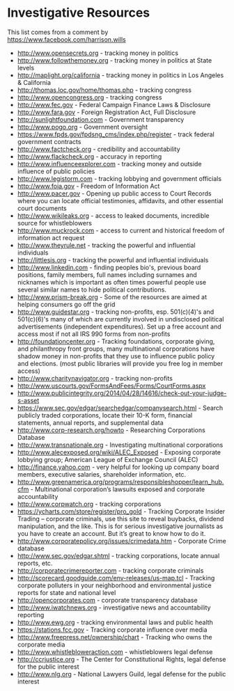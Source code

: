 # Investigative Resources

This list comes from a comment by https://www.facebook.com/harrison.wills

- http://www.opensecrets.org - tracking money in politics
- http://www.followthemoney.org - tracking money in politics at State levels
- http://maplight.org/california - tracking money in politics in Los Angeles & California
- http://thomas.loc.gov/home/thomas.php - tracking congress
- http://www.opencongress.org - tracking congress
- http://www.fec.gov - Federal Campaign Finance Laws & Disclosure
- http://www.fara.gov - Foreign Registration Act, Full Disclosure
- http://sunlightfoundation.com - Government transparency
- http://www.pogo.org - Government oversight
- https://www.fpds.gov/fpdsng_cms/index.php/register - track federal government contracts
- http://www.factcheck.org - credibility and accountability
- http://www.flackcheck.org - accuracy in reporting
- http://www.influenceexplorer.com - tracking money and outside influence of public policies
- http://www.legistorm.com - tracking lobbying and government officials
- http://www.foia.gov - Freedom of Information Act
- http://www.pacer.gov - Opening up public access to Court Records where you can locate
official testimonies, affidavits, and other essential court documents
- http://www.wikileaks.org - access to leaked documents, incredible source for whistleblowers
- http://www.muckrock.com - access to current and historical freedom of information act request
- http://www.theyrule.net - tracking the powerful and influential individuals
- http://littlesis.org - tracking the powerful and influential individuals
- http://www.linkedin.com - finding peoples bio's, previous board positions, family members, full names including surnames and nicknames which is important as often times powerful people use several similar names to hide political contributions.
- http://www.prism-break.org - Some of the resources are aimed at helping consumers go off the grid
- http://www.guidestar.org - tracking non-profits, esp. 501(c)(4)'s and 501(c)(6)'s many of which are currently involved in undisclosed political advertisements (independent expenditures). Set up a free account and access most if not all IRS 990 forms from non-profits
- http://foundationcenter.org - Tracking foundations, corporate giving, and philanthropy front groups, many multinational corporations have shadow money in non-profits that they use to influence public policy and elections. (most public libraries will provide you free log in member access)
- http://www.charitynavigator.org - tracking non-profits
- http://www.uscourts.gov/FormsAndFees/Forms/CourtForms.aspx
- http://www.publicintegrity.org/2014/04/28/14616/check-out-your-judge-s-asset
- https://www.sec.gov/edgar/searchedgar/companysearch.html - Search publicly traded corporations, locate their 10-K form, financial statements, annual reports, and supplemental data
- http://www.corp-research.org/howto - Researching Corporations Database
- http://www.transnationale.org - Investigating multinational corporations
- http://www.alecexposed.org/wiki/ALEC_Exposed - Exposing corporate lobbying group; American League of Exchange Council (ALEC)
- http://finance.yahoo.com - very helpful for looking up company board members, executive salaries, shareholder information, etc.
- http://www.greenamerica.org/programs/responsibleshopper/learn_hub.cfm - Multinational corporation’s lawsuits exposed and corporate accountability
- http://www.corpwatch.org - tracking corporations
- https://ycharts.com/store/register/pro_gold - Tracking Corporate Insider Trading – corporate criminals, use this site to reveal buybacks, dividend manipulation, and the like. This is for serious investigative journalists as you have to create an account. But it’s great to know how to do it.
- http://www.corporatepolicy.org/issues/crimedata.htm - Corporate Crime database
- http://www.sec.gov/edgar.shtml - tracking corporations, locate annual reports, etc.
- http://corporatecrimereporter.com - tracking corporate criminals
- http://scorecard.goodguide.com/env-releases/us-map.tcl - Tracking corporate polluters in your neighborhood and environmental justice reports for state and national level
- http://opencorporates.com - corporate transparency database
- http://www.iwatchnews.org - investigative news and accountability reporting
- http://www.ewg.org - tracking environmental laws and public health
- https://stations.fcc.gov - Tracking corporate influence over media
- http://www.freepress.net/ownership/chart - Tracking who owns the corporate media
- http://www.whistlebloweraction.com - whistleblowers legal defense
- http://ccrjustice.org - The Center for Constitutional Rights, legal defense for the public interest
- http://www.nlg.org - National Lawyers Guild, legal defense for the public interest